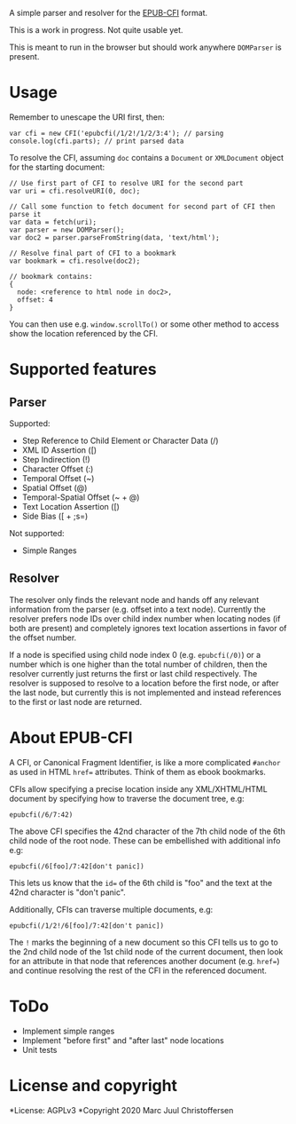 A simple parser and resolver for the [EPUB-CFI](http://idpf.org/epub/linking/cfi/epub-cfi.html) format.

This is a work in progress. Not quite usable yet.

This is meant to run in the browser but should work anywhere `DOMParser` is present.

# Usage

Remember to unescape the URI first, then:

```
var cfi = new CFI('epubcfi(/1/2!/1/2/3:4'); // parsing
console.log(cfi.parts); // print parsed data
```

To resolve the CFI, assuming `doc` contains a `Document` or `XMLDocument` object for the starting document:

```
// Use first part of CFI to resolve URI for the second part
var uri = cfi.resolveURI(0, doc);

// Call some function to fetch document for second part of CFI then parse it
var data = fetch(uri);
var parser = new DOMParser();
var doc2 = parser.parseFromString(data, 'text/html');

// Resolve final part of CFI to a bookmark
var bookmark = cfi.resolve(doc2);

// bookmark contains:
{
  node: <reference to html node in doc2>,
  offset: 4
}
```

You can then use e.g. `window.scrollTo()` or some other method to access show the location referenced by the CFI.

# Supported features

## Parser

Supported:

* Step Reference to Child Element or Character Data (/)
* XML ID Assertion ([)
* Step Indirection (!)
* Character Offset (:)
* Temporal Offset (~)
* Spatial Offset (@)
* Temporal-Spatial Offset (~ + @)
* Text Location Assertion ([)
* Side Bias ([ + ;s=)

Not supported:

* Simple Ranges

## Resolver

The resolver only finds the relevant node and hands off any relevant information from the parser (e.g. offset into a text node). Currently the resolver prefers node IDs over child index number when locating nodes (if both are present) and completely ignores text location assertions in favor of the offset number. 

If a node is specified using child node index 0 (e.g. `epubcfi(/0)`) or a number which is one higher than the total number of children, then the resolver currently just returns the first or last child respectively. The resolver is supposed to resolve to a location before the first node, or after the last node, but currently this is not implemented and instead references to the first or last node are returned.

# About EPUB-CFI

A CFI, or Canonical Fragment Identifier, is like a more complicated `#anchor` as used in HTML `href=` attributes. Think of them as ebook bookmarks.

CFIs allow specifying a precise location inside any XML/XHTML/HTML document by specifying how to traverse the document tree, e.g:

```
epubcfi(/6/7:42)
```

The above CFI specifies the 42nd character of the 7th child node of the 6th child node of the root node. These can be embellished with additional info e.g:

```
epubcfi(/6[foo]/7:42[don't panic])
```

This lets us know that the `id=` of the 6th child is "foo" and the text at the 42nd character is "don't panic".

Additionally, CFIs can traverse multiple documents, e.g:

```
epubcfi(/1/2!/6[foo]/7:42[don't panic])
```

The `!` marks the beginning of a new document so this CFI tells us to go to the 2nd child node of the 1st child node of the current document, then look for an attribute in that node that references another document (e.g. `href=`) and continue resolving the rest of the CFI in the referenced document.

# ToDo

* Implement simple ranges
* Implement "before first" and "after last" node locations
* Unit tests

# License and copyright

*License: AGPLv3
*Copyright 2020 Marc Juul Christoffersen 


